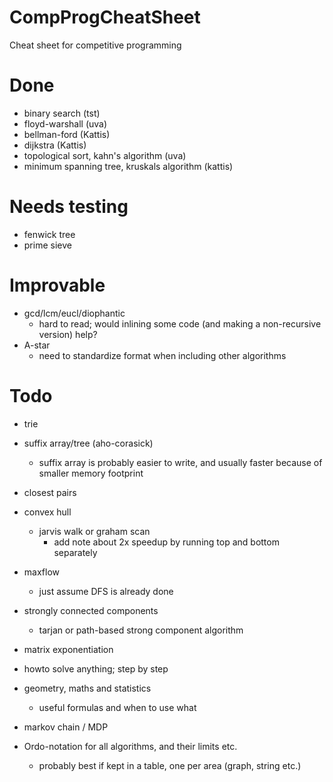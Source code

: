 # CompProgCheatSheet
Cheat sheet for competitive programming


# Done
- binary search (tst)
- floyd-warshall (uva)
- bellman-ford (Kattis)
- dijkstra (Kattis)
- topological sort, kahn's algorithm (uva)
- minimum spanning tree, kruskals algorithm (kattis)

# Needs testing
- fenwick tree
- prime sieve

# Improvable
- gcd/lcm/eucl/diophantic
    - hard to read; would inlining some code (and making a non-recursive version) help?
- A-star
    - need to standardize format when including other algorithms

# Todo
- trie
- suffix array/tree (aho-corasick)
    - suffix array is probably easier to write, and usually faster because of smaller memory footprint
- closest pairs
- convex hull
    - jarvis walk or graham scan
        - add note about 2x speedup by running top and bottom separately

- maxflow
    - just assume DFS is already done
- strongly connected components
    - tarjan or path-based strong component algorithm
- matrix exponentiation
- howto solve anything; step by step
- geometry, maths and statistics
    - useful formulas and when to use what
- markov chain / MDP
- Ordo-notation for all algorithms, and their limits etc.
    - probably best if kept in a table, one per area (graph, string etc.)